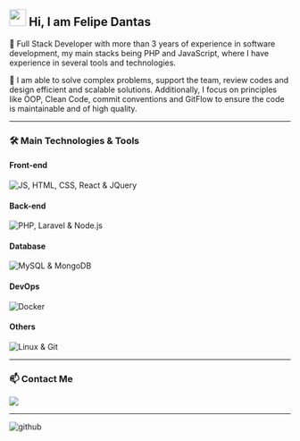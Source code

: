 ## <img src="https://raw.githubusercontent.com/MartinHeinz/MartinHeinz/master/wave.gif" width="30"> Hi, I am <strong>Felipe Dantas</strong>

🔭 Full Stack Developer with more than 3 years of experience in software development, my main stacks being PHP and JavaScript, where I have experience in several tools and technologies.

💬 I am able to solve complex problems, support the team, review codes and design efficient and scalable solutions. Additionally, I focus on principles like OOP, Clean Code, commit conventions and GitFlow to ensure the code is maintainable and of high quality.

---

### :hammer_and_wrench: Main Technologies & Tools

#### Front-end
<img src="https://skillicons.dev/icons?i=js,html,css,react,jquery" alt="JS, HTML, CSS, React & JQuery"/>

#### Back-end
<img src="https://skillicons.dev/icons?i=php,laravel,nodejs" alt="PHP, Laravel & Node.js"/>

#### Database
<img src="https://skillicons.dev/icons?i=mysql,mongodb" alt="MySQL & MongoDB"/>

#### DevOps
<img src="https://skillicons.dev/icons?i=docker" alt="Docker"/>

#### Others
<img src="https://skillicons.dev/icons?i=linux,git" alt="Linux & Git"/> 

---

### 📫 Contact Me
<a href="https://www.linkedin.com/in/felipe-dantas-santana/" target="_blank">
 <img src="https://skillicons.dev/icons?i=linkedin"/>
</a>

---

<img src="https://visitor-badge.laobi.icu/badge?page_id=felipedantas-dev" alt="github"/>

